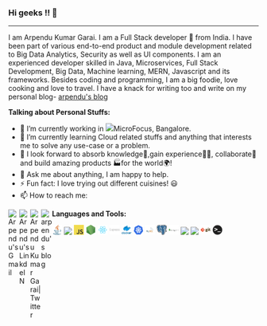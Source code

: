 ### Hi geeks !! 👋
---------------------

I am Arpendu Kumar Garai. I am a Full Stack developer 🚀 from India. I have been part of various end-to-end product and module development related to Big Data Analytics, Security as well as UI components. I am an experienced developer skilled in Java, Microservices, Full Stack Development, Big Data, Machine learning, MERN, Javascript and its frameworks. Besides coding and programming, I am a big foodie, love cooking and love to travel. I have a knack for writing too and write on my personal blog- [arpendu's blog](https://arpendu.hashnode.dev/)

**Talking about Personal Stuffs:**

- 🔭 I’m currently working in <code><img height="20" src="https://store-images.s-microsoft.com/image/apps.46621.f9308853-62b7-4189-8dab-4f1790f4ab9b.726d09c8-d58c-4814-bfee-4f3fb64b6d5a.70fa43fe-83e1-4c4b-bfcc-aff115ec5579"></code>MicroFocus, Bangalore.
- 🌱 I’m currently learning Cloud related stuffs and anything that interests me to solve any use-case or a problem.
- 👯 I look forward to absorb knowledge🧠,gain experience👨‍🏭, collaborate🤝 and build amazing products 🏭for the world🌍!
- 💬 Ask me about anything, I am happy to help.
- ⚡ Fun fact: I love trying out different cuisines! 😃
- 📫 How to reach me:
<a href="mailto:arpendug3@gmail.com">
  <img align="left" alt="Arpendu's Gmail" width="22px" src="https://cdn.jsdelivr.net/npm/simple-icons@3.4.0/icons/gmail.svg" />
</a>
<a href="https://www.linkedin.com/in/arpendu-kumar-garai-61609a9b/">
  <img align="left" alt="Arpendu's LinkdeIN" width="22px" src="https://cdn.jsdelivr.net/npm/simple-icons@v3/icons/linkedin.svg" />
</a>
<a href="https://twitter.com/ArpenduG">
  <img align="left" alt="Arpendu Kumar Garai| Twitter" width="22px" src="https://cdn.jsdelivr.net/npm/simple-icons@v3/icons/twitter.svg" />
</a>
<a href="https://arpendu.hashnode.dev/">
  <img align="left" alt="arpendu's blog" width="22px" src="https://cdn.jsdelivr.net/npm/simple-icons@3.4.0/icons/hashnode.svg" />
</a>

**Languages and Tools:**  

<code><img height="20" src="https://raw.githubusercontent.com/github/explore/80688e429a7d4ef2fca1e82350fe8e3517d3494d/topics/java/java.png"></code>
<code><img height="20" src="https://du0ulnyus7r80.cloudfront.net/wp-content/uploads/2020/02/spring-boot-logo-png-4-transparent.png"></code>
<code><img height="20" src="https://raw.githubusercontent.com/github/explore/80688e429a7d4ef2fca1e82350fe8e3517d3494d/topics/javascript/javascript.png"></code>
<code><img height="20" src="https://raw.githubusercontent.com/github/explore/80688e429a7d4ef2fca1e82350fe8e3517d3494d/topics/nodejs/nodejs.png"></code>
<code><img height="20" src="https://raw.githubusercontent.com/github/explore/80688e429a7d4ef2fca1e82350fe8e3517d3494d/topics/react/react.png"></code>
<code><img height="20" src="https://raw.githubusercontent.com/github/explore/5c058a388828bb5fde0bcafd4bc867b5bb3f26f3/topics/express/express.png"></code>
<code><img height="20" src="https://raw.githubusercontent.com/github/explore/80688e429a7d4ef2fca1e82350fe8e3517d3494d/topics/docker/docker.png"></code>
<code><img height="20" src="https://raw.githubusercontent.com/github/explore/80688e429a7d4ef2fca1e82350fe8e3517d3494d/topics/kubernetes/kubernetes.png"></code>
<code><img height="20" src="https://raw.githubusercontent.com/github/explore/80688e429a7d4ef2fca1e82350fe8e3517d3494d/topics/mysql/mysql.png"></code>
<code><img height="20" src="https://raw.githubusercontent.com/github/explore/80688e429a7d4ef2fca1e82350fe8e3517d3494d/topics/postgresql/postgresql.png"></code>
<code><img height="20" src="https://raw.githubusercontent.com/github/explore/80688e429a7d4ef2fca1e82350fe8e3517d3494d/topics/mongodb/mongodb.png"></code>
<code><img height="20" src="https://banner2.cleanpng.com/20180714/zb/kisspng-apache-kafka-apache-cassandra-logo-apache-http-ser-beijing-5b4a7b3a6ac7e4.3353685315316078664374.jpg"></code>
<code><img height="20" src="https://banner2.cleanpng.com/20180811/ie/kisspng-apache-hadoop-logo-hadoop-distributed-file-system-big-data-weekly-quiz-getindata-5b6e73c46d0f95.0828181915339652524467.jpg"></code>
<code><img height="20" src="https://raw.githubusercontent.com/github/explore/80688e429a7d4ef2fca1e82350fe8e3517d3494d/topics/git/git.png"></code>
<code><img height="20" src="https://raw.githubusercontent.com/github/explore/80688e429a7d4ef2fca1e82350fe8e3517d3494d/topics/terminal/terminal.png"></code>

<!--![Arpendu's github stats](https://github-readme-stats.vercel.app/api?username=arpendu11&show_icons=true&hide_border=true)-->

